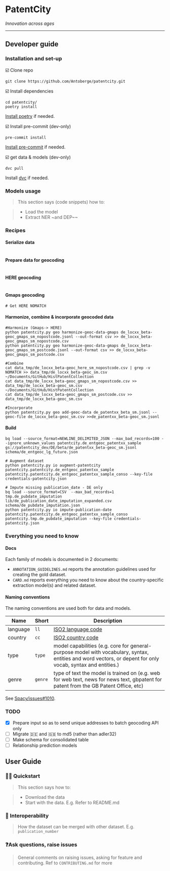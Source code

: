 # PatentCity

*Innovation across ages*

***

## Developer guide

### Installation and set-up


:ballot_box_with_check: Clone repo

```shell script
git clone https://github.com/Antoberge/patentcity.git

```

:ballot_box_with_check: Install dependencies

```shell script
cd patentcity/
poetry install
```

[Install poetry](https://python-poetry.org/) if needed.


:ballot_box_with_check: Install pre-commit (dev-only)

```shell script
pre-commit install
```

[Install pre-commit](https://pre-commit.com) if needed.

:ballot_box_with_check: get data & models (dev-only)

```shell script
dvc pull
```

Install [dvc](https://dvc.org/) if needed.

### Models usage

> This section says (code snippets) how to:

>- Load the model
>- Extract NER ~and DEP~~

### Recipes

#### Serialize data

````shell script

````

#### Prepare data for geocoding

````shell script

````

#### HERE geocoding

````shell script

````

#### Gmaps geocoding

````shell script
# Get HERE NOMATCH

````

#### Harmonize, combine & incorporate geocoded data

```shell script
#Harmonize (Gmaps-> HERE)
python patentcity.py geo harmonize-geoc-data-gmaps de_locxx_beta-geoc_gmaps_sm_nopostcode.jsonl --out-format csv >> de_locxx_beta-geoc_gmaps_sm_nopostcode.csv
python patentcity.py geo harmonize-geoc-data-gmaps de_locxx_beta-geoc_gmaps_sm_postcode.jsonl --out-format csv >> de_locxx_beta-geoc_gmaps_sm_postcode.csv

#Combine
cat data_tmp/de_locxx_beta-geoc_here_sm_nopostcode.csv | grep -v NOMATCH >> data_tmp/de_locxx_beta-geoc_sm.csv                                                                                 ~/Documents/GitHub/HistPatentCollection
cat data_tmp/de_locxx_beta-geoc_gmaps_sm_nopostcode.csv >> data_tmp/de_locxx_beta-geoc_sm.csv                                                                                                      ~/Documents/GitHub/HistPatentCollection
cat data_tmp/de_locxx_beta-geoc_gmaps_sm_postcode.csv >> data_tmp/de_locxx_beta-geoc_sm.csv

#Incorporate
python patentcity.py geo add-geoc-data de_patentxx_beta_sm.jsonl --geoc-file de_locxx_beta-geoc_sm.csv >>de_patentxx_beta-geoc_sm.jsonl
```

#### Build

````shell script
bq load --source_format=NEWLINE_DELIMITED_JSON --max_bad_records=100 --ignore_unknown_values patentcity.de_entgeoc_patentxx_sample gs://patentcity_dev/DE/beta/de_patentxx_beta-geoc_sm.jsonl schema/de_entgeoc_lg_future.json

# Augment dataset
python patentcity.py io augment-patentcity patentcity.patentcity.de_entgeoc_patentxx_sample patentcity.patentcity.de_entgeoc_patentxx_sample_conso --key-file credentials-patentcity.json

# Impute missing publication_date - DE only
bq load --source_format=CSV  --max_bad_records=1 tmp.de_pubdate_imputation lib/de_publication_date_imputation_expanded.csv schema/de_pubdate_imputation.json
python patentcity.py io impute-publication-date patentcity.patentcity.de_entgeoc_patentxx_sample_conso patentcity.tmp.de_pubdate_imputation --key-file credentials-patentcity.json
````

### Everything you need to know

#### Docs

Each family of models is documented in 2 documents:

- `ANNOTATION_GUIDELINES.md` reports the annotation guidelines used for creating the gold dataset.
- `CARD.md` reports everything you need to know about the country-specific extraction model(s) and related dataset.


#### Naming conventions

The naming conventions are used both for data and models.

Name| Short| Description
---|---|---
language | `ll` | [ISO2 language code](https://en.wikipedia.org/wiki/ISO_3166-1_alpha-2)
country |`cc` | [ISO2 country code](https://en.wikipedia.org/wiki/ISO_3166-1_alpha-2)
type	| `type` | model capabilities (e.g. core for general-purpose model with vocabulary, syntax, entities and word vectors, or depent for only vocab, syntax and entities.)
genre |	`genre` | type of text the model is trained on (e.g. web for web text, news for news text, gbpatent for patent from the GB Patent Office, etc)

See [Spacy/issues#1010](https://github.com/explosion/spaCy/issues/1010).

### TODO

- [x] Prepare input so as to send unique addresses to batch geocoding API only
- [ ] Migrate :de: and :gb: to md5 (rather than adler32)
- [ ] Make schema for consolidated table
- [ ] Relationship prediction models

## User Guide

### :woman_scientist: Quickstart

> This section says how to:

>- Download the data
>- Start with the data. E.g. Refer to README.md

### 🔀 Interoperability

> How the dataset can be merged with other dataset. E.g. `publication_number`

### ❓Ask questions, raise issues

> General comments on raising issues, asking for feature and contributing. Ref to `CONTRIBUTING.md` for more
